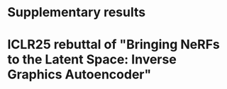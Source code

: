 # Supplementary results 
# ICLR25 rebuttal of "Bringing NeRFs to the Latent Space: Inverse Graphics Autoencoder"
